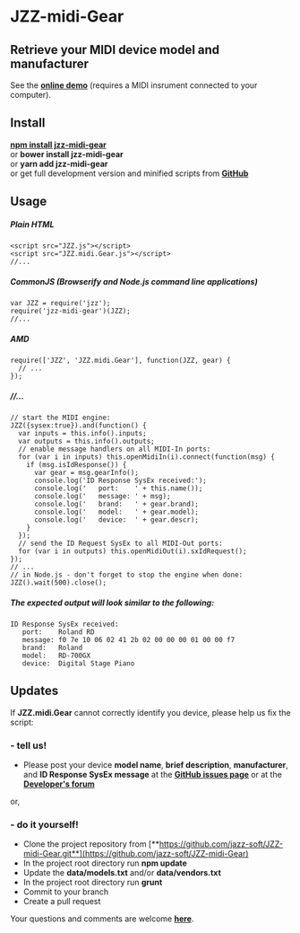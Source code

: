 # JZZ-midi-Gear

## Retrieve your MIDI device model and manufacturer

See the [**online demo**](https://jazz-soft.github.io/modules/gear/index.html)
(requires a MIDI insrument connected to your computer).

## Install

[**npm install jzz-midi-gear**](https://www.npmjs.com/package/jzz-midi-gear)  
or **bower install jzz-midi-gear**  
or **yarn add jzz-midi-gear**  
or get full development version and minified scripts from [**GitHub**](https://github.com/jazz-soft/JZZ-midi-Gear)

## Usage

##### Plain HTML

    <script src="JZZ.js"></script>
    <script src="JZZ.midi.Gear.js"></script>
    //...

##### CommonJS (Browserify and Node.js command line applications)

    var JZZ = require('jzz');
    require('jzz-midi-gear')(JZZ);
    //...

##### AMD

    require(['JZZ', 'JZZ.midi.Gear'], function(JZZ, gear) {
      // ...
    });

##### //...

    // start the MIDI engine:
    JZZ({sysex:true}).and(function() {
      var inputs = this.info().inputs;
      var outputs = this.info().outputs;
      // enable message handlers on all MIDI-In ports:
      for (var i in inputs) this.openMidiIn(i).connect(function(msg) {
        if (msg.isIdResponse()) {
          var gear = msg.gearInfo();
          console.log('ID Response SysEx received:');
          console.log('   port:    ' + this.name());
          console.log('   message: ' + msg);
          console.log('   brand:   ' + gear.brand);
          console.log('   model:   ' + gear.model);
          console.log('   device:  ' + gear.descr);
        }
      });
      // send the ID Request SysEx to all MIDI-Out ports:
      for (var i in outputs) this.openMidiOut(i).sxIdRequest();
    });
    // ...
    // in Node.js - don't forget to stop the engine when done:
    JZZ().wait(500).close();

##### The expected output will look similar to the following:

    ID Response SysEx received:
       port:    Roland RD
       message: f0 7e 10 06 02 41 2b 02 00 00 00 01 00 00 f7
       brand:   Roland
       model:   RD-700GX
       device:  Digital Stage Piano

## Updates

If **JZZ.midi.Gear** cannot correctly identify you device, please help us fix the script:

### - tell us!
* Please post your device **model name**, **brief description**, **manufacturer**, and **ID Response SysEx message**
at the [**GitHub issues page**](https://github.com/jazz-soft/JZZ-midi-Gear/issues)
or at the [**Developer's forum**](http://jazz-soft.org)

or,

### - do it yourself!
* Clone the project repository from [**https://github.com/jazz-soft/JZZ-midi-Gear.git**](https://github.com/jazz-soft/JZZ-midi-Gear)
* In the project root directory run **npm update**
* Update the **data/models.txt** and/or **data/vendors.txt**
* In the project root directory run **grunt**
* Commit to your branch
* Create a pull request

Your questions and comments are welcome [**here**](https://jazz-soft.org).
